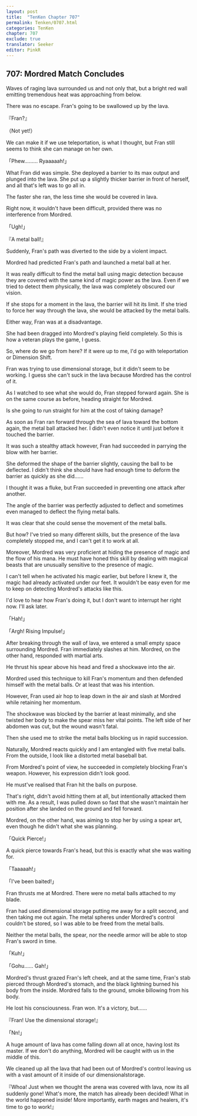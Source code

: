 ```yaml
---
layout: post
title:  "TenKen Chapter 707"
permalink: Tenken/0707.html
categories: TenKen
chapter: 707
exclude: true
translator: Seeker
editor: PinkR
---
```

<h2>707: Mordred Match Concludes</h2>

Waves of raging lava surrounded us and not only that, but a bright red wall emitting tremendous heat was approaching from below.

There was no escape. Fran's going to be swallowed up by the lava.

『Fran?』

（Not yet!）

We can make it if we use teleportation, is what I thought, but Fran still seems to think she can manage on her own.

「Phew……… Ryaaaaah!」

What Fran did was simple. She deployed a barrier to its max output and plunged into the lava. She put up a slightly thicker barrier in front of herself, and all that's left was to go all in.

The faster she ran, the less time she would be covered in lava.

Right now, it wouldn't have been difficult, provided there was no interference from Mordred.

「Ugh!」

『A metal ball!』

Suddenly, Fran's path was diverted to the side by a violent impact.

Mordred had predicted Fran's path and launched a metal ball at her.

It was really difficult to find the metal ball using magic detection because they are covered with the same kind of magic power as the lava. Even if we tried to detect them physically, the lava was completely obscured our vision.

If she stops for a moment in the lava, the barrier will hit its limit. If she tried to force her way through the lava, she would be attacked by the metal balls.

Either way, Fran was at a disadvantage.

She had been dragged into Mordred's playing field completely. So this is how a veteran plays the game, I guess.

So, where do we go from here? If it were up to me, I'd go with teleportation or Dimension Shift.

Fran was trying to use dimensional storage, but it didn't seem to be working. I guess she can't suck in the lava because Mordred has the control of it.

As I watched to see what she would do, Fran stepped forward again. She is on the same course as before, heading straight for Mordred.

Is she going to run straight for him at the cost of taking damage?

As soon as Fran ran forward through the sea of lava toward the bottom again, the metal ball attacked her. I didn't even notice it until just before it touched the barrier.

It was such a stealthy attack however, Fran had succeeded in parrying the blow with her barrier.

She deformed the shape of the barrier slightly, causing the ball to be deflected. I didn't think she should have had enough time to deform the barrier as quickly as she did……

I thought it was a fluke, but Fran succeeded in preventing one attack after another.

The angle of the barrier was perfectly adjusted to deflect and sometimes even managed to deflect the flying metal balls.

It was clear that she could sense the movement of the metal balls.

But how? I've tried so many different skills, but the presence of the lava completely stopped me, and I can't get it to work at all.

Moreover, Mordred was very proficient at hiding the presence of magic and the flow of his mana. He must have honed this skill by dealing with magical beasts that are unusually sensitive to the presence of magic.

I can't tell when he activated his magic earlier, but before I knew it, the magic had already activated under our feet. It wouldn't be easy even for me to keep on detecting Mordred's attacks like this.

I'd love to hear how Fran's doing it, but I don't want to interrupt her right now. I'll ask later.

「Hah!」

「Argh! Rising Impulse!」

After breaking through the wall of lava, we entered a small empty space surrounding Mordred. Fran immediately slashes at him. Mordred, on the other hand, responded with martial arts.

He thrust his spear above his head and fired a shockwave into the air.

Mordred used this technique to kill Fran's momentum and then defended himself with the metal balls. Or at least that was his intention.

However, Fran used air hop to leap down in the air and slash at Mordred while retaining her momentum.

The shockwave was blocked by the barrier at least minimally, and she twisted her body to make the spear miss her vital points. The left side of her abdomen was cut, but the wound wasn't fatal.

Then she used me to strike the metal balls blocking us in rapid succession.

Naturally, Mordred reacts quickly and I am entangled with five metal balls. From the outside, I look like a distorted metal baseball bat.

From Mordred's point of view, he succeeded in completely blocking Fran's weapon. However, his expression didn't look good.

He must've realised that Fran hit the balls on purpose.

That's right, didn't avoid hitting them at all, but intentionally attacked them with me. As a result, I was pulled down so fast that she wasn't maintain her position after she landed on the ground and fell forward.

Mordred, on the other hand, was aiming to stop her by using a spear art, even though he didn't what she was planning.

「Quick Pierce!」

A quick pierce towards Fran's head, but this is exactly what she was waiting for.

「Taaaaah!」

「I've been baited!」

Fran thrusts me at Mordred. There were no metal balls attached to my blade.

Fran had used dimensional storage putting me away for a split second, and then taking me out again. The metal spheres under Mordred's control couldn't be stored, so I was able to be freed from the metal balls.

Neither the metal balls, the spear, nor the needle armor will be able to stop Fran's sword in time.

「Kuh!」

「Gohu…… Gah!」

Mordred's thrust grazed Fran's left cheek, and at the same time, Fran's stab pierced through Mordred's stomach, and the black lightning burned his body from the inside. Mordred falls to the ground, smoke billowing from his body.

He lost his consciousness. Fran won. It's a victory, but……

『Fran! Use the dimensional storage!』

「Nn!」

A huge amount of lava has come falling down all at once, having lost its master. If we don't do anything, Mordred will be caught with us in the middle of this.

We cleaned up all the lava that had been out of Mordred's control leaving us with a vast amount of it inside of our dimensionalstorage.

『Whoa! Just when we thought the arena was covered with lava, now its all suddenly gone! What's more, the match has already been decided! What in the world happened inside! More importantly, earth mages and healers, it's time to go to work!』



